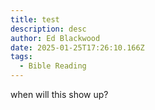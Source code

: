 ```yaml
---
title: test
description: desc
author: Ed Blackwood
date: 2025-01-25T17:26:10.166Z
tags:
  - Bible Reading
---
```

w﻿hen will this show up?